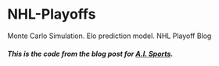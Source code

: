 # NHL-Playoffs
Monte Carlo Simulation. Elo prediction model. NHL Playoff Blog


##### This is the code from the blog post for [A.I. Sports](https://aisportsfirm.com/nhl-playoffs/).
